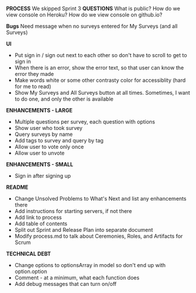 **PROCESS**
We skipped Sprint 3
**QUESTIONS**
What is public?
How do we view console on Heroku?
How do we view console on github.io?

**Bugs**
Need message when no surveys entered for My Surveys (and all Surveys)

**UI**
- Put sign in / sign out next to each other so don't have to scroll to get to sign in
- When there is an error, show the error text, so that user can know the error they made
- Make words white or some other contrasty color for accessiblity (hard for me to read)
- Show My Surveys and All Surveys button at all times.  Sometimes, I want to do one, and only the other is available

**ENHANCEMENTS - LARGE**
- Multiple questions per survey, each question with options
- Show user who took survey
- Query surveys by name
- Add tags to survey and query by tag
- Allow user to vote only once
- Allow user to unvote

**ENHANCEMENTS - SMALL**
- Sign in after signing up

**README**
- Change Unsolved Problems to What's Next and list any enhancements there
- Add instructions for starting servers, if not there
- Add link to process
- Add table of contents
- Split out Sprint and Release Plan into separate document
- Modify process.md to talk about Ceremonies, Roles, and Artifacts for Scrum

**TECHNICAL DEBT**
- Change options to optionsArray in model so don't end up with option.option
- Comment - at a minimum, what each function does
- Add debug messages that can turn on/off
